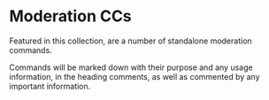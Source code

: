 # Moderation CCs
Featured in this collection, are a number of standalone moderation commands.

Commands will be marked down with their purpose and any usage information, in the heading comments, as well as commented by any important information.
